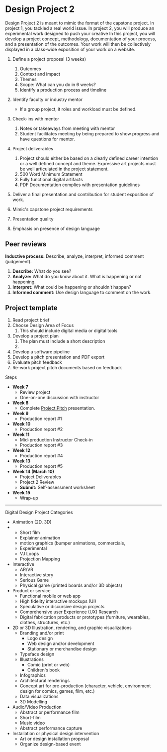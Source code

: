 # Design Project 2

Design Project 2 is meant to mimic the format of the capstone project. In project 1, you tackled a real world issue. In project 2, you will produce an experimental work designed to push your creative  In this project, you will develop a project concept, methodology, documentation of your process, and a presentation of the outcomes. Your work will then be collectively displayed in a class-wide exposition of your work on a website.

1. Define a project proposal \(3 weeks\)
   1. Outcomes
   2. Context and impact
   3. Themes
   4. Scope: What can you do in 6 weeks?
   5. Identify a production process and timeline
2. Identify faculty or industry mentor
   * If a group project, it roles and workload must be defined.
3. Check-ins with mentor
   1. Notes or takeaways from meeting with mentor
   2. Student facilitates meeting by being prepared to show progress and have questions for mentor.
4. Project deliverables
   1. Project should either be based on a clearly defined career intention or a well defined concept and theme. Expressive art projects must be well articulated in the project statement.
   2. 500 Word Minimum Statement
   3. Fully functional digital artifacts
   4. PDF Documentation complies with presentation guidelines
5. Deliver a final presentation and contribution for student exposition of work.

6. Mimic's capstone project requirements

7. Presentation quality

8. Emphasis on presence of design language

## Peer reviews

**Inductive process:** Describe, analyze, interpret, informed comment \(judgement\).

1. **Describe:** What do you see?
2. **Analyze:** What do you know about it. What is happening or not happening.
3. **Interpret:** What could be happening or shouldn't happen?
4. **Informed comment:** Use design language to comment on the work.

## Project template

1. Read project brief
2. Choose Design Area of Focus
   1. This should include digital media or digital tools
3. Develop a project plan
   1. The plan must include a short description
   2. 
4. Develop a software pipeline
5. Develop a pitch presentation and PDF export
6. Evaluate pitch feedback
7. Re-work project pitch documents based on feedback

Steps

* **Week 7**
  * Review project
  * One-on-one discussion with instructor
* **Week 8**
  * Complete [Project Pitch](https://docs.google.com/presentation/d/18axoU6gGRm4WKSymIncrGnDJcreFqxnrvFwj3VT80lI/edit#slide=id.g503a3ef17c_0_40) presentation.
* **Week 9**
  * Production report \#1
* **Week 10**
  * Production report \#2
* **Week 11**
  * Mid-production Instructor Check-in
  * Production report \#3
* **Week 12**
  * Production report \#4
* **Week 13**
  * Production report \#5
* **Week 14 \(March 10\)**
  * Project Deliverables
  * Project 2 Review
  * **Submit:** Self-assessment worksheet
* **Week 15**
  * Wrap-up

---

Digital Design Project Categories

* Animation \(2D, 3D\)
* * Short film
  * Explainer animation
  * motion graphics \(bumper animations, commercials, 
  * Experimental
  * VJ Loops
  * Projection Mapping
* Interactive
  * AR/VR
  * Interactive story
  * Serious Game
  * Physical game \(printed boards and/or 3D objects\)
* Product or service
  * Functional mobile or web app
  * High fidelity interactive mockups \(UI\)
  * Speculative or discursive design projects
  * Comprehensive user Experience \(UX\) Research
  * Digital fabrication products or prototypes \(furniture, wearables, clothes, structures, etc.\) 
* 2D or 3D Illustration, rendering, and graphic visualizations
  * Branding and/or print
    * Logo design
    * Web design and/or development
    * Stationary or merchandise design
  * Typeface design
  * Illustrations
    * Comic \(print or web\)
    * Children's book
  * Infographics
  * Architectural renderings
  * Concept art for pre-production \(character, vehicle, environment design for comics, games, film, etc.\)
  * Data visualizations
  * 3D Modelling
* Audio/Video Production
  * Abstract or performance film
  * Short-film
  * Music video
  * Abstract performance capture
* Installation or physical design intervention
  * Art or design installation proposal
  * Organize design-based event



